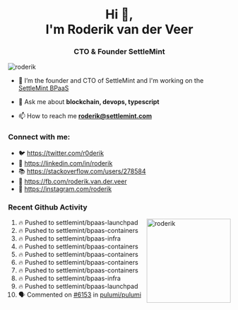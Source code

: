 <h1 align="center">Hi 👋,<br/> I'm Roderik van der Veer</h1>
<h3 align="center">CTO & Founder SettleMint</h3>

<p align="left"> <img src="https://komarev.com/ghpvc/?username=roderik" alt="roderik" /> </p>

- 🔭 I’m the founder and CTO of SettleMint and I'm working on the [SettleMint BPaaS](https://settlemint.com)

- 💬 Ask me about **blockchain, devops, typescript**

- 📫 How to reach me **roderik@settlemint.com**



### Connect with me:

- 🐦 https://twitter.com/r0derik
- 🏢 https://linkedin.com/in/roderik
- 📚 https://stackoverflow.com/users/278584
- 🙊 https://fb.com/roderik.van.der.veer
- 📸 https://instagram.com/roderik

### Recent Github Activity
<img src="https://github-readme-stats.vercel.app/api?username=roderik&show_icons=true&count_private=true" alt="roderik" align="right" height="190" />

<!--START_SECTION:activity-->
1. 🔥 Pushed to settlemint/bpaas-launchpad
2. 🔥 Pushed to settlemint/bpaas-containers
3. 🔥 Pushed to settlemint/bpaas-infra
4. 🔥 Pushed to settlemint/bpaas-containers
5. 🔥 Pushed to settlemint/bpaas-containers
6. 🔥 Pushed to settlemint/bpaas-containers
7. 🔥 Pushed to settlemint/bpaas-containers
8. 🔥 Pushed to settlemint/bpaas-infra
9. 🔥 Pushed to settlemint/bpaas-launchpad
10. 🗣 Commented on [#6153](https://github.com/pulumi/pulumi/issues/6153) in [pulumi/pulumi](https://github.com/pulumi/pulumi)
<!--END_SECTION:activity-->